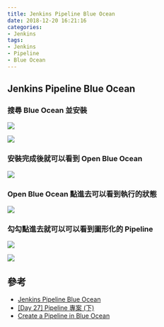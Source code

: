 ```yaml
---
title: Jenkins Pipeline Blue Ocean
date: 2018-12-20 16:21:16
categories:
- Jenkins
tags:
- Jenkins
- Pipeline
- Blue Ocean
---
```

## Jenkins Pipeline Blue Ocean

### 搜尋 Blue Ocean 並安裝
![](https://i.imgur.com/epT45cZ.png)

![](https://i.imgur.com/6R07Bsn.png)

### 安裝完成後就可以看到 Open Blue Ocean
![](https://i.imgur.com/IkPF79d.png)

### Open Blue Ocean 點進去可以看到執行的狀態
![](https://i.imgur.com/EaXr2Tz.png)

### 勾勾點進去就可以可以看到圖形化的 Pipeline
![](https://i.imgur.com/5DgoySv.png)

![](https://i.imgur.com/Q5DHF0Q.png)

## 參考

* [Jenkins Pipeline Blue Ocean](https://jenkins.io/projects/blueocean/)
* [[Day 27] Pipeline 專案 (下)](https://ithelp.ithome.com.tw/articles/10196252?sc=iThelpR)
* [Create a Pipeline in Blue Ocean ](https://jenkins.io/doc/tutorials/create-a-pipeline-in-blue-ocean/)